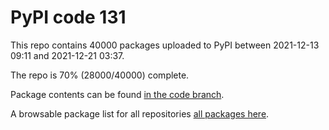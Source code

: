 # PyPI code 131

This repo contains 40000 packages uploaded to PyPI between 
2021-12-13 09:11 and 2021-12-21 03:37.

The repo is 70% (28000/40000) complete.

Package contents can be found [in the code branch](https://github.com/pypi-data/pypi-mirror-131/tree/code/packages).

A browsable package list for all repositories [all packages here](https://pypi-data.github.io/website/repositories/pypi-mirror-131).


